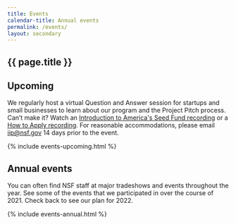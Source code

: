 ```yaml
---
title: Events
calendar-title: Annual events
permalink: /events/
layout: secondary
---
```


<section class="usa-section usa-content">
<div class="usa-grid" markdown="1">

# {{ page.title }}

## Upcoming

We regularly host a virtual Question and Answer session for startups and small businesses to learn about our program and the Project Pitch process. Can’t make it? Watch an [Introduction to America's Seed Fund recording](https://www.youtube.com/watch?v=GQ-ZJMb3qfU) or a [How to Apply recording](https://www.youtube.com/watch?v=X7jirpYWFZY). For reasonable accommodations, please email [iip@nsf.gov](mailto:iip@nsf.gov) 14 days prior to the event.

<!-- {% include events-table.html %} -->

{% include events-upcoming.html %}

</div>
</section>

<section class="section-background-image">
<div class="usa-section-tight-top usa-content">
<div class="usa-grid" markdown="1">

## Annual events

You can often find NSF staff at major tradeshows and events throughout the year. See some of the events that we participated in over the course of 2021. Check back to see our plan for 2022.

{% include events-annual.html %}

</div>
</div>
</section>



<!--
You can often find us at major tradeshows and events throughout the year.  Here's a representation of events we've attended or plan on attending in 2017:

### January
[CES](https://www.ces.tech/)
### March
[SXSW](https://www.sxsw.com/)
### April
[ACA Summit](https://www.angelcapitalassociation.org/)
### May
National SBIR Conference
### June
[ISTE](https://www.iste.org/)  
[BIO International Convention](https://convention.bio.org/home.aspx)  
[Phase II SBIR Conference](https://www.nsfiipconf.com/2017sbirp2/)  
<<<<<<< HEAD
[SBIR Road Tour](https://www.sbirroadtour.com/dates.php#)  
### July
[SBIR Road Tour](https://www.sbirroadtour.com/dates.php#)  
[New York Venture Summit](https://www.youngstartup.com/newyork2017/overview.php)  
[SEMICON West](https://www.semiconwest.org/)  
### September
[SBIR Road Tour](https://www.sbirroadtour.com/dates.php#)
### October
=======
[SBIR Road Tour](http://www.sbirroadtour.com/)  
## July
[SBIR Road Tour](http://www.sbirroadtour.com/)  
[New York Venture Summit](https://www.youngstartup.com/newyork2017/overview.php)  
[SEMICON West](https://www.semiconwest.org/)  
## September
[SBIR Road Tour](http://www.sbirroadtour.com/)
## October
>>>>>>> dev
[SBIR Road Tour](https://www.sbirroadtour.com/dates.php#)  
[SynBioBeta](https://synbiobeta.com/)  
[Black Enterprise - TechConnext Summit](https://www.blackenterprise.com/events/techconnext/)  
[SOCAP](https://socialcapitalmarkets.net/)  
[EmTech](https://events.technologyreview.com/emtech/16/)    -->
